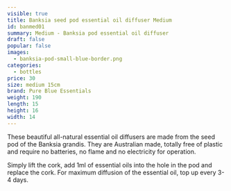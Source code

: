 ```yaml
---
visible: true
title: Banksia seed pod essential oil diffuser Medium
id: banmed01
summary: Medium - Banksia pod essential oil diffuser
draft: false
popular: false
images:
  - banksia-pod-small-blue-border.png
categories:
  - bottles
price: 30
size: medium 15cm
brand: Pure Blue Essentials
weight: 190
length: 15
height: 16
width: 14
---
```

T﻿hese beautiful all-natural essential oil diffusers are made from the seed pod of the Banksia grandis.  They are Australian made, totally free of plastic and require no batteries, no flame and no electricity for operation. 

S﻿imply lift the cork, add 1ml of essential oils into the hole in the pod and replace the cork.  For maximum diffusion of the essential oil, top up every 3-4 days.